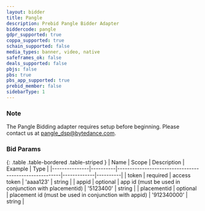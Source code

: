 ```yaml
---
layout: bidder
title: Pangle
description: Prebid Pangle Bidder Adapter
biddercode: pangle
gdpr_supported: true
coppa_supported: true
schain_supported: false
media_types: banner, video, native
safeframes_ok: false
deals_supported: false
pbjs: false
pbs: true
pbs_app_supported: true
prebid_member: false
sidebarType: 1
---
```


### Note

The Pangle Bidding adapter requires setup before beginning. Please contact us at <pangle_dsp@bytedance.com>.

### Bid Params

{: .table .table-bordered .table-striped }
| Name          | Scope    | Description                                           | Example     | Type     |
|---------------|----------|-------------------------------------------------------|-------------|----------|
| token         | required | access token                                          | 'aaaa123'   | string   |
| appid         | optional | app id (must be used in conjunction with placementid) | '5123400'   | string   |
| placementid   | optional | placement id (must be used in conjunction with appid) | '912340000' | string   |
